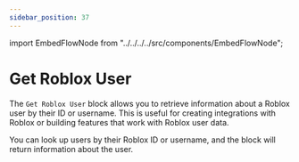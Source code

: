 ```yaml
---
sidebar_position: 37
---
```


import EmbedFlowNode from "../../../../src/components/EmbedFlowNode";

# Get Roblox User

The `Get Roblox User` block allows you to retrieve information about a Roblox user by their ID or username. This is useful for creating integrations with Roblox or building features that work with Roblox user data.

You can look up users by their Roblox ID or username, and the block will return information about the user.

<EmbedFlowNode type="action_roblox_user_get" />
